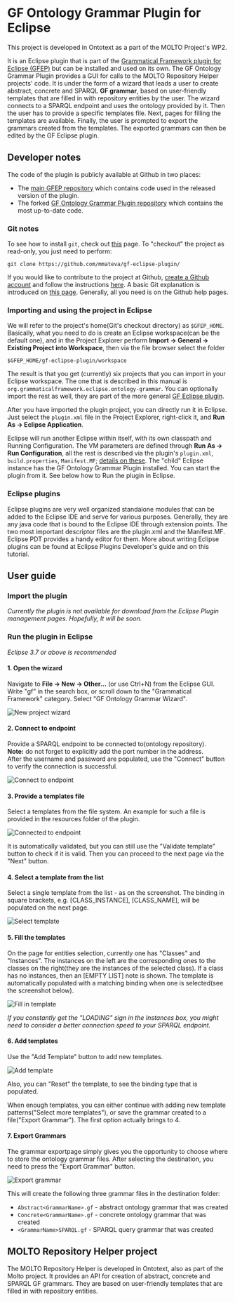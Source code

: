 # GF Ontology Grammar Plugin for Eclipse

This project is developed in Ontotext as a part of the MOLTO Project's WP2.

It is an Eclipse plugin that is part of the [Grammatical Framework plugin for Eclipse (GFEP)](http://www.grammaticalframework.org/eclipse/) but can be installed and used on its own.
The GF Ontology Grammar Plugin provides a GUI for calls to the MOLTO Repository Helper projects' code.
It is under the form of a wizard that leads a user to create abstract, concrete and SPARQL **GF grammar**, based on user-friendly templates that are filled in with repository entities by the user.
The wizard connects to a SPARQL endpoint and uses the ontology provided by it.
Then the user has to provide a specific templates file.
Next, pages for filling the templates are available.
Finally, the user is prompted to export the grammars created from the templates.
The exported grammars can then be edited by the GF Eclipse plugin.

## Developer notes

The code of the plugin is publicly available at Github in two places:

- The [main GFEP repository](https://github.com/GrammaticalFramework/gf-eclipse-plugin/tree/master/workspace/org.grammaticalframework.eclipse.ontology-grammar) which contains code used in the released version of the plugin.
- The forked [GF Ontology Grammar Plugin repository](https://github.com/mmateva/gf-eclipse-plugin/tree/master/workspace/org.grammaticalframework.eclipse.ontology-grammar) which contains the most up-to-date code.

### Git notes
To see how to install `git`, check out [this](https://help.github.com/articles/set-up-git) page.
To "checkout" the project as read-only, you just need to perform:

    git clone https://github.com/mmateva/gf-eclipse-plugin/

If you would like to contribute to the project at Github, [create a Github account](https://github.com/signup/free) and follow the instructions [here](https://help.github.com/articles/generating-ssh-keys).
A basic Git explanation is introduced on [this page](http://scottr.org/presentations/git-in-5-minutes/). Generally, all you need is on the Github help pages.

### Importing and using the project in Eclipse

We will refer to the project's home(Git's checkout directory) as `$GFEP_HOME`.
Basically, what you need to do is create an Eclipse workspace(can be the default one), and in the Project Explorer perform **Import &rarr; General &rarr; Existing Project into Workspace**, then via the file browser select the folder

    $GFEP_HOME/gf-eclipse-plugin/workspace

The result is that you get (currently) six projects that you can import in your Eclipse workspace. The one that is described in this manual is `org.grammaticalframework.eclipse.ontology-grammar`.
You can optionally import the rest as well, they are part of the more general [GF Eclipse plugin](http://www.grammaticalframework.org/eclipse/).

After you have imported the plugin project, you can directly run it in Eclipse.
Just select the `plugin.xml` file in the Project Explorer, right-click it, and **Run As &rarr; Eclipse Application**.

Eclipse will run another Eclipse within itself, with its own classpath and Running Configuration.
The VM parameters are defined through **Run As &rarr; Run Configuration**, all the rest is described via the plugin's `plugin.xml`, `build.properties`, `Manifest.MF`; [details on these](http://help.eclipse.org/indigo/index.jsp?topic=%2Forg.eclipse.platform.doc.isv%2Fguide%2Fdialogs_wizards_newWizards.htm).
The "child" Eclipse instance has the GF Ontology Grammar Plugin installed.
You can start the plugin from it.
See below how to Run the plugin in Eclipse.

### Eclipse plugins
Eclipse plugins are very well organized standalone modules that can be added to the Eclipse IDE and serve for various purposes.
Generally, they are any java code that is bound to the Eclipse IDE through extension points.
The two most important descriptor files are the plugin.xml and the Manifest.MF. Eclipse PDT provides a handy editor for them.
More about writing Eclipse plugins can be found at Eclipse Plugins Developer's guide and on this tutorial.

## User guide

### Import the plugin

_Currently the plugin is not available for download from the Eclipse Plugin management pages. Hopefully, It will be soon._

### Run the plugin in Eclipse

_Eclipse 3.7 or above is recommended_

#### 1. Open the wizard
Navigate to **File &rarr; New &rarr; Other...** (or use Ctrl+N) from the Eclipse GUI.
Write "gf" in the search box, or scroll down to the "Grammatical Framework" category.
Select "GF Ontology Grammar Wizard".

![New project wizard](http://www.grammaticalframework.org/eclipse/images/ontology-new-wizard.png)

#### 2. Connect to endpoint
Provide a SPARQL endpoint to be connected to(ontology repository).  
**Note:** do not forget to explicitly add the port number in the address.  
After the username and password are populated, use the "Connect" button to verify the connection is successful.

![Connect to endpoint](http://www.grammaticalframework.org/eclipse/images/ontology-connect.png)

#### 3. Provide a templates file
Select a templates from the file system.
An example for such a file is provided in the resources folder of the plugin.

![Connected to endpoint](http://www.grammaticalframework.org/eclipse/images/ontology-connect-success.png)

It is automatically validated, but you can still use the "Validate template" button to check if it is valid.
Then you can proceed to the next page via the "Next" button.

#### 4. Select a template from the list
Select a single template from the list - as on the screenshot.
The binding in square brackets, e.g. [CLASS\_INSTANCE], [CLASS\_NAME], will be populated on the next page.

![Select template](http://www.grammaticalframework.org/eclipse/images/ontology-template-select.png)

#### 5. Fill the templates
On the page for entities selection, currently one has "Classes" and "Instances".
The instances on the left are the corresponding ones to the classes on the right(they are the instances of the selected class).
If a class has no instances, then an [EMPTY LIST] note is shown.
The template is automatically populated with a matching binding when one is selected(see the screenshot below).

![Fill in template](http://www.grammaticalframework.org/eclipse/images/ontology-template-fill.png)

_If you constantly get the "LOADING" sign in the Instances box, you might need to consider a better connection speed to your SPARQL endpoint._

#### 6. Add templates
Use the "Add Template" button to add new templates.

![Add template](http://www.grammaticalframework.org/eclipse/images/ontology-template-add.png)

Also, you can "Reset" the template, to see the binding type that is populated.

When enough templates, you can either continue with adding new template patterns("Select more templates"), or save the grammar created to a file("Export Grammar").
The first option actually brings to 4.

#### 7. Export Grammars
The grammar exportpage simply gives you the opportunity to choose where to store the ontology grammar files.
After selecting the destination, you need to press the "Export Grammar" button.

![Export grammar](http://www.grammaticalframework.org/eclipse/images/ontology-export-grammar.png)

This will create the following three grammar files in the destination folder:

- `Abstract<GrammarName>.gf` - abstract ontology grammar that was created
- `Concrete<GrammarName>.gf` - concrete ontology grammar that was created
- `<GrammarName>SPARQL.gf` - SPARQL query grammar that was created

## MOLTO Repository Helper project

The MOLTO Repository Helper is developed in Ontotext, also as part of the Molto project.
It provides an API for creation of abstract, concrete and SPARQL GF grammars.
They are based on user-friendly templates that are filled in with repository entities.
